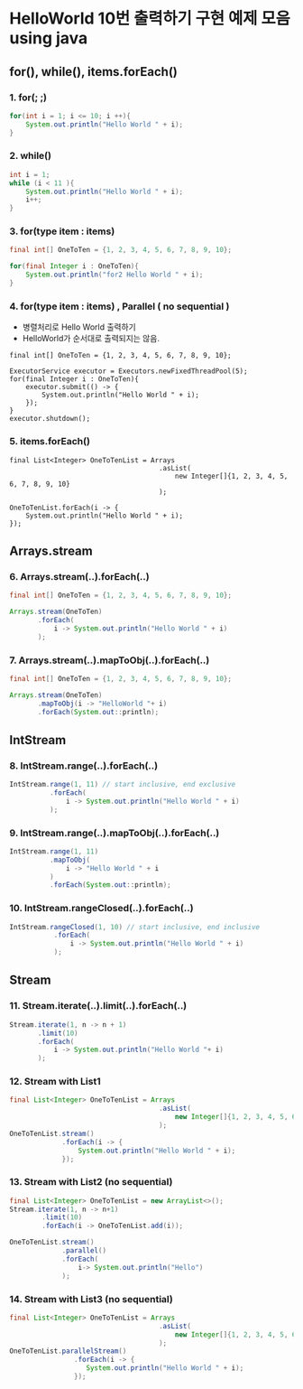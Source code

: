 # HelloWorld 10번 출력하기 구현 예제 모음 using java

## for(), while(), items.forEach()

### 1. for(; ;)

```java
for(int i = 1; i <= 10; i ++){
    System.out.println("Hello World " + i);
}
```

### 2. while()

```java
int i = 1;
while (i < 11 ){
    System.out.println("Hello World " + i);
    i++;
}
```

### 3. for(type item : items)

```java
final int[] OneToTen = {1, 2, 3, 4, 5, 6, 7, 8, 9, 10};

for(final Integer i : OneToTen){
    System.out.println("for2 Hello World " + i);
}
```

### 4. for(type item : items) , Parallel ( no sequential )
* 병렬처리로 Hello World 출력하기 
* HelloWorld가 순서대로 출력되지는 않음.  

```
final int[] OneToTen = {1, 2, 3, 4, 5, 6, 7, 8, 9, 10};

ExecutorService executor = Executors.newFixedThreadPool(5);
for(final Integer i : OneToTen){
    executor.submit(() -> {
        System.out.println("Hello World " + i);
    });
}
executor.shutdown();
```

### 5. items.forEach()

```
final List<Integer> OneToTenList = Arrays
                                     .asList(
                                         new Integer[]{1, 2, 3, 4, 5, 6, 7, 8, 9, 10}
                                     );

OneToTenList.forEach(i -> {
    System.out.println("Hello World " + i);
});
```

## Arrays.stream

### 6. Arrays.stream(..).forEach(..)

```java
final int[] OneToTen = {1, 2, 3, 4, 5, 6, 7, 8, 9, 10};

Arrays.stream(OneToTen)
       .forEach(
           i -> System.out.println("Hello World " + i)
       );
```

### 7.  Arrays.stream(..).mapToObj(..).forEach(..)

```java
final int[] OneToTen = {1, 2, 3, 4, 5, 6, 7, 8, 9, 10};

Arrays.stream(OneToTen)
       .mapToObj(i -> "HelloWorld "+ i)
       .forEach(System.out::println);
```

## IntStream

### 8. IntStream.range(..).forEach(..)

```java
IntStream.range(1, 11) // start inclusive, end exclusive
          .forEach(
              i -> System.out.println("Hello World " + i)
          );
```
### 9. IntStream.range(..).mapToObj(..).forEach(..)
```java
IntStream.range(1, 11)
          .mapToObj(
              i -> "Hello World " + i
          )
          .forEach(System.out::println);

```

### 10. IntStream.rangeClosed(..).forEach(..)

```java 
IntStream.rangeClosed(1, 10) // start inclusive, end inclusive
           .forEach(
               i -> System.out.println("Hello World " + i)
           );

```

## Stream

### 11. Stream.iterate(..).limit(..).forEach(..) 

```java
Stream.iterate(1, n -> n + 1)
       .limit(10)
       .forEach(
           i -> System.out.println("Hello World "+ i)
       );
```

### 12. Stream with List1

```java 
final List<Integer> OneToTenList = Arrays
                                     .asList(
                                         new Integer[]{1, 2, 3, 4, 5, 6, 7, 8, 9, 10}
                                     );
OneToTenList.stream()
             .forEach(i -> {
                 System.out.println("Hello World " + i);
             });
```

### 13. Stream with List2 (no sequential)

```java 
final List<Integer> OneToTenList = new ArrayList<>();
Stream.iterate(1, n -> n+1)
        .limit(10)
        .forEach(i -> OneToTenList.add(i));

OneToTenList.stream()
             .parallel()
             .forEach(
                 i-> System.out.println("Hello")
             );
```

### 14. Stream with List3 (no sequential)

```java
final List<Integer> OneToTenList = Arrays
                                     .asList(
                                         new Integer[]{1, 2, 3, 4, 5, 6, 7, 8, 9, 10}
                                     );
OneToTenList.parallelStream()
                .forEach(i -> {
                   System.out.println("Hello World " + i);
                });
```

